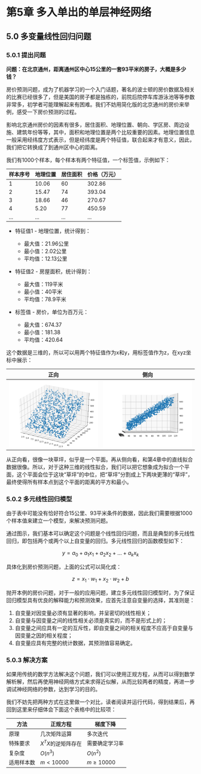<!--Copyright © Microsoft Corporation. All rights reserved.
  适用于[License](https://github.com/Microsoft/ai-edu/blob/master/LICENSE.md)版权许可-->

# 第5章 多入单出的单层神经网络

## 5.0 多变量线性回归问题

### 5.0.1 提出问题

**问题：在北京通州，距离通州区中心15公里的一套93平米的房子，大概是多少钱？**

房价预测问题，成为了机器学习的一个入门话题，著名的波士顿的房价数据及相关的比赛已经很多了，但是美国的房子都是独栋的，前院后院停车库游泳池等等参数非常多，初学者可能理解起来有困难。我们不妨用简化版的北京通州的房价来举例，感受一下房价预测的过程。

影响北京通州房价的因素有很多，居住面积、地理位置、朝向、学区房、周边设施、建筑年份等等，其中，面积和地理位置是两个比较重要的因素。地理位置信息一般采用经纬度方式表示，但是经纬度是两个特征值，联合起来才有意义，因此，我们把它转换成了到通州区中心的距离。

我们有1000个样本，每个样本有两个特征值，一个标签值，示例如下：

|样本序号|地理位置|居住面积|价格（万元）|
|---|---|---|---|
|1|10.06|60|302.86|
|2|15.47|74|393.04|
|3|18.66|46|270.67|
|4|5.20|77|450.59|
|...|...|...|...|

- 特征值1 - 地理位置，统计得到：
  - 最大值：21.96公里
  - 最小值：2.02公里
  - 平均值：12.13公里

- 特征值2 - 房屋面积，统计得到：
  - 最大值：119平米
  - 最小值：40平米
  - 平均值：78.9平米

- 标签值 - 房价，单位为百万元：
  - 最大值：674.37
  - 最小值：181.38
  - 平均值：420.64

这个数据是三维的，所以可以用两个特征值作为x和y，用标签值作为z，在xyz坐标中展示：

|正向|侧向|
|---|---|
|<img src="../Images/5/data1.png"/>|<img src="../Images/5/data2.png"/>|

从正向看，很像一块草坪，似乎是一个平面。再从侧向看，和第4章中的直线拟合数据很像。所以，对于这种三维的线性拟合，我们可以把它想象成为拟合一个平面，这个平面会位于这块“草坪”的中位，把“草坪”分割成上下两块更薄的“草坪”，最终使得所有样本点到这个平面的距离的平方和最小。

### 5.0.2 多元线性回归模型

由于表中可能没有恰好符合15公里、93平米条件的数据，因此我们需要根据1000个样本值来建立一个模型，来解决预测问题。

通过图示，我们基本可以确定这个问题是个线性回归问题，而且是典型的多元线性回归，即包括两个或两个以上自变量的回归。多元线性回归的函数模型如下：

$$y=a_0+a_1x_1+a_2x_2+\dots+a_kx_k$$

具体化到房价预测问题，上面的公式可以简化成：

$$ 
z = x_1 \cdot w_1 + x_2 \cdot w_2 + b
$$

抛开本例的房价问题，对于一般的应用问题，建立多元线性回归模型时，为了保证回归模型具有优良的解释能力和预测效果，应首先注意自变量的选择，其准则是：
1. 自变量对因变量必须有显著的影响，并呈密切的线性相关；
2. 自变量与因变量之间的线性相关必须是真实的，而不是形式上的；
3. 自变量之间应具有一定的互斥性，即自变量之间的相关程度不应高于自变量与因变量之因的相关程度；
4. 自变量应具有完整的统计数据，其预测值容易确定。

### 5.0.3 解决方案

如果用传统的数学方法解决这个问题，我们可以使用正规方程，从而可以得到数学解析解，然后再使用神经网络方式来求得近似解，从而比较两者的精度，再进一步调试神经网络的参数，达到学习的目的。

我们不妨先把两种方式在这里做一个对比，读者阅读并运行代码，得到结果后，再回到这里来仔细体会下面这个表格中的比较项：

|方法|正规方程|梯度下降|
|---|-----|-----|
|原理|几次矩阵运算|多次迭代|
|特殊要求|$X^TX$的逆矩阵存在|需要确定学习率|
|复杂度|$O(n^3)$|$O(n^2)$|
|适用样本数|$m \lt 10000$|$m \ge 10000$|

